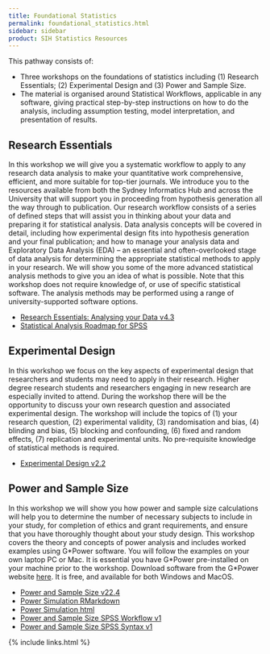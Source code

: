 ```yaml
---
title: Foundational Statistics
permalink: foundational_statistics.html
sidebar: sidebar
product: SIH Statistics Resources
---
```


This pathway consists of:
   * Three workshops on the foundations of statistics including (1) Research Essentials; (2) Experimental Design and (3) Power and Sample Size.
   * The material is organised around Statistical Workflows, applicable in any software, giving practical step-by-step instructions on how to do the analysis, including assumption testing, model interpretation, and presentation of results.


## Research Essentials 
In this workshop we will give you a systematic workflow to apply to any research data analysis to make your quantitative work comprehensive, efficient, and more suitable for top-tier journals. We introduce you to the resources available from both the Sydney Informatics Hub and across the University that will support you in proceeding from hypothesis generation all the way through to publication. Our research workflow consists of a series of defined steps that will assist you in thinking about your data and preparing it for statistical analysis. Data analysis concepts will be covered in detail, including how experimental design fits into hypothesis generation and your final publication; and how to manage your analysis data and Exploratory Data Analysis (EDA) – an essential and often-overlooked stage of data analysis for determining the appropriate statistical methods to apply in your research. We will show you some of the more advanced statistical analysis methods to give you an idea of what is possible. Note that this workshop does not require knowledge of, or use of specific statistical software. The analysis methods may be performed using a range of university-supported software options.
  * [Research Essentials: Analysing your Data v4.3](assets/files/Research%20Essentials%20deluxe%20v4.7%2024-02-01.pdf) 
  * [Statistical Analysis Roadmap for SPSS](assets/files/Statistical%20analysis%20roadmap%20for%20SPSS.pdf)

## Experimental Design 
In this workshop we focus on the key aspects of experimental design that researchers and students may need to apply in their research. Higher degree research students and researchers engaging in new research are especially invited to attend. During the workshop there will be the opportunity to discuss your own research question and associated experimental design. The workshop will include the topics of (1) your research question, (2) experimental validity, (3) randomisation and bias, (4) blinding and bias, (5) blocking and confounding, (6) fixed and random effects, (7) replication and experimental units. No pre-requisite knowledge of statistical methods is required.
  * [Experimental Design v2.2](assets/files/Experimental%20Design%20v%202.2.pdf)

## Power and Sample Size 
In this workshop we will show you how power and sample size calculations will help you to determine the number of necessary subjects to include in your study, for completion of ethics and grant requirements, and ensure that you have thoroughly thought about your study design. This workshop covers the theory and concepts of power analysis and includes worked examples using G\*Power software. You will follow the examples on your own laptop PC or Mac. It is essential you have G\*Power pre-installed on your machine prior to the workshop. Download software from the G*Power website [here](https://www.psychologie.hhu.de/arbeitsgruppen/allgemeine-psychologie-und-arbeitspsychologie/gpower.html). It is free, and available for both Windows and MacOS.
  * [Power and Sample Size v22.4](assets/files/Power%20and%20sample%20size%20v22.4%20handout.pdf) 
  * [Power Simulation RMarkdown](assets/files/Example1-simulation.Rmd) 
  * [Power Simulation html](assets/files/Example1-simulation.html)
  * [Power and Sample Size SPSS Workflow v1](assets/files/Power_and_sample_size_SPSS_syntax_v1.sps)
  * [Power and Sample Size SPSS Syntax v1](assets/files/Power_and_sample_size_SPSS_syntax_v1.sps)


{% include links.html %}
